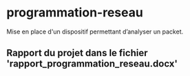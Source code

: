 # programmation-reseau
 Mise en place d'un dispositif permettant  d’analyser un packet.
## Rapport du projet dans le fichier 'rapport_programmation_reseau.docx'
